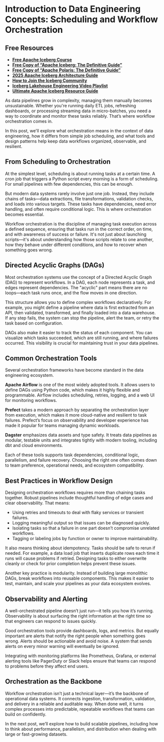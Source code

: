 # Introduction to Data Engineering Concepts: Scheduling and Workflow Orchestration

## Free Resources  
- **[Free Apache Iceberg Course](https://hello.dremio.com/webcast-an-apache-iceberg-lakehouse-crash-course-reg.html?utm_source=ev_external_blog&utm_medium=influencer&utm_campaign=intro_to_de&utm_content=alexmerced&utm_term=external_blog)**  
- **[Free Copy of “Apache Iceberg: The Definitive Guide”](https://hello.dremio.com/wp-apache-iceberg-the-definitive-guide-reg.html?utm_source=ev_external_blog&utm_medium=influencer&utm_campaign=intro_to_de&utm_content=alexmerced&utm_term=external_blog)**  
- **[Free Copy of “Apache Polaris: The Definitive Guide”](https://hello.dremio.com/wp-apache-polaris-guide-reg.html?utm_source=ev_external_blog&utm_medium=influencer&utm_campaign=intro_to_de&utm_content=alexmerced&utm_term=external_blog)**  
- **[2025 Apache Iceberg Architecture Guide](https://medium.com/data-engineering-with-dremio/2025-guide-to-architecting-an-iceberg-lakehouse-9b19ed42c9de)**  
- **[How to Join the Iceberg Community](https://medium.alexmerced.blog/guide-to-finding-apache-iceberg-events-near-you-and-being-part-of-the-greater-iceberg-community-0c38ae785ddb)**  
- **[Iceberg Lakehouse Engineering Video Playlist](https://youtube.com/playlist?list=PLsLAVBjQJO0p0Yq1fLkoHvt2lEJj5pcYe&si=WTSnqjXZv6Glkc3y)**  
- **[Ultimate Apache Iceberg Resource Guide](https://medium.com/data-engineering-with-dremio/ultimate-directory-of-apache-iceberg-resources-e3e02efac62e)** 

As data pipelines grow in complexity, managing them manually becomes unsustainable. Whether you're running daily ETL jobs, refreshing dashboards, or processing streaming data in micro-batches, you need a way to coordinate and monitor these tasks reliably. That’s where workflow orchestration comes in.

In this post, we'll explore what orchestration means in the context of data engineering, how it differs from simple job scheduling, and what tools and design patterns help keep data workflows organized, observable, and resilient.

## From Scheduling to Orchestration

At the simplest level, scheduling is about running tasks at a certain time. A cron job that triggers a Python script every morning is a form of scheduling. For small pipelines with few dependencies, this can be enough.

But modern data systems rarely involve just one job. Instead, they include chains of tasks—data extractions, file transformations, validation checks, and loads into various targets. These tasks have dependencies, need error handling, and often require conditional logic. This is where orchestration becomes essential.

Workflow orchestration is the discipline of managing task execution across a defined sequence, ensuring that tasks run in the correct order, on time, and with awareness of success or failure. It's not just about launching scripts—it's about understanding how those scripts relate to one another, how they behave under different conditions, and how to recover when something goes wrong.

## Directed Acyclic Graphs (DAGs)

Most orchestration systems use the concept of a Directed Acyclic Graph (DAG) to represent workflows. In a DAG, each node represents a task, and edges represent dependencies. The "acyclic" part means there are no loops—each task runs once, and the flow moves in one direction.

This structure allows you to define complex workflows declaratively. For example, you might define a pipeline where data is first extracted from an API, then validated, transformed, and finally loaded into a data warehouse. If any step fails, the system can stop the pipeline, alert the team, or retry the task based on configuration.

DAGs also make it easier to track the status of each component. You can visualize which tasks succeeded, which are still running, and where failures occurred. This visibility is crucial for maintaining trust in your data pipelines.

## Common Orchestration Tools

Several orchestration frameworks have become standard in the data engineering ecosystem.

**Apache Airflow** is one of the most widely adopted tools. It allows users to define DAGs using Python code, which makes it highly flexible and programmable. Airflow includes scheduling, retries, logging, and a web UI for monitoring workflows.

**Prefect** takes a modern approach by separating the orchestration layer from execution, which makes it more cloud-native and resilient to task failures. Prefect’s focus on observability and developer experience has made it popular for teams managing dynamic workloads.

**Dagster** emphasizes data assets and type safety. It treats data pipelines as modular, testable units and integrates tightly with modern tooling, including dbt and cloud environments.

Each of these tools supports task dependencies, conditional logic, parallelism, and failure recovery. Choosing the right one often comes down to team preference, operational needs, and ecosystem compatibility.

## Best Practices in Workflow Design

Designing orchestration workflows requires more than chaining tasks together. Robust pipelines include thoughtful handling of edge cases and clear observability. That means:

- Using retries and timeouts to deal with flaky services or transient failures.
- Logging meaningful output so that issues can be diagnosed quickly.
- Isolating tasks so that a failure in one part doesn’t compromise unrelated workflows.
- Tagging or labeling jobs by function or owner to improve maintainability.

It also means thinking about idempotency. Tasks should be safe to rerun if needed. For example, a data load job that inserts duplicate rows each time it runs will cause problems if retried. Designing tasks to either overwrite cleanly or check for prior completion helps prevent these issues.

Another key practice is modularity. Instead of building large monolithic DAGs, break workflows into reusable components. This makes it easier to test, maintain, and scale your pipelines as your data ecosystem evolves.

## Observability and Alerting

A well-orchestrated pipeline doesn’t just run—it tells you how it’s running. Observability is about surfacing the right information at the right time so that engineers can respond to issues quickly.

Good orchestration tools provide dashboards, logs, and metrics. But equally important are alerts that notify the right people when something goes wrong. Alerts should be actionable and avoid noise. A system that sends alerts on every minor warning will eventually be ignored.

Integrating with monitoring platforms like Prometheus, Grafana, or external alerting tools like PagerDuty or Slack helps ensure that teams can respond to problems before they affect end users.

## Orchestration as the Backbone

Workflow orchestration isn’t just a technical layer—it’s the backbone of operational data systems. It connects ingestion, transformation, validation, and delivery in a reliable and auditable way. When done well, it turns complex processes into predictable, repeatable workflows that teams can build on confidently.

In the next post, we’ll explore how to build scalable pipelines, including how to think about performance, parallelism, and distribution when dealing with large or fast-growing datasets.
